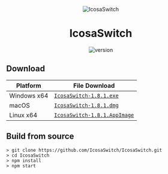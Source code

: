 <p align="center"><img src="https://github.com/Pharuxtan/IcosaSwitch/raw/master/icosaswitch.png" alt="IcosaSwitch"></p>

<h1 align="center">IcosaSwitch</h1>

<p align="center">
  <img src="https://img.shields.io/badge/Version-1.8.1-%23e60012?style=for-the-badge" alt="version"> 
</p>

## Download

| Platform | File Download |
| -------- | ---- |
| Windows x64 | [`IcosaSwitch-1.8.1.exe`](https://github.com/Pharuxtan/IcosaSwitch/releases/download/v1.8.1/IcosaSwitch-1.8.1.exe) |
| macOS | [`IcosaSwitch-1.8.1.dmg`](https://github.com/Pharuxtan/IcosaSwitch/releases/download/v1.8.1/IcosaSwitch-1.8.1.dmg) |
| Linux x64 | [`IcosaSwitch-1.8.1.AppImage`](https://github.com/Pharuxtan/IcosaSwitch/releases/download/v1.8.1/IcosaSwitch-1.8.1.AppImage) |

## Build from source

```console
> git clone https://github.com/IcosaSwitch/IcosaSwitch.git
> cd IcosaSwitch
> npm install
> npm start
```
